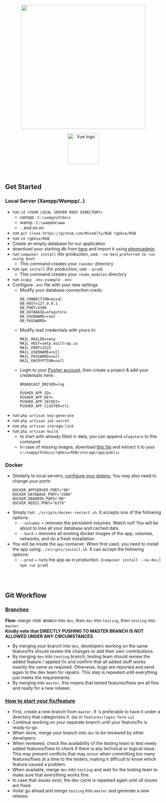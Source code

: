 <p align="center"><a href="https://laravel.com" target="_blank"><img src="https://raw.githubusercontent.com/laravel/art/master/logo-lockup/5%20SVG/2%20CMYK/1%20Full%20Color/laravel-logolockup-cmyk-red.svg" width="400"></a></p>

<p align="center"><a href="https://vuejs.org" rel="nofollow"><img width="100" src="https://camo.githubusercontent.com/0b17e5a01574a2c1251b51c910c422f6ca6cb968a52686a770b668a634792c09/68747470733a2f2f7675656a732e6f72672f696d616765732f6c6f676f2e706e67" alt="Vue logo" data-canonical-src="https://vuejs.org/images/logo.png" style="max-width:100%;"></a></p>

<br/>

## Get Started

### Local Server (Xampp/Wampp/..)
- run `cd <YOUR LOCAL SERVER ROOT DIRECTORY>`
    - xampp : `C:\xampp\htdocs`
    - wamp  : `C:\wamp64\www`
    - .. and so on
- run `git clone https://github.com/Mina4lfy/RGB rgbksa/RGB`
- run `cd rgbksa/RGB`
- Create an empty database for our application
- download your starting db from <a href="https://drive.google.com/file/d/1veFtOWudelQ8J3VmB8jOPDuXVUBJgzPF/view?usp=sharing">here</a> and import it using <a href="http://localhost/phpmyadmin">phpmyadmin</a>
- run `composer install` (for production, use `--no-dev`) `preferred to run using bash`
    - This command creates your `/vendor` directory
- run `npm install` (for production, use `--prod`)
    - This command creates your `/node_modules` directory
- run `xcopy .env.example .env`
- <span id="configure-dotenv">Configure `.env` file with your new settings</span>
    - Modify your database connection creds:
        ```
        DB_CONNECTION=mysql
        DB_HOST=127.0.0.1
        DB_PORT=3306
        DB_DATABASE=afaqstore
        DB_USERNAME=root
        DB_PASSWORD=
        ```
    - Modify mail credentials with yours in:
        ```
        MAIL_MAILER=smtp
        MAIL_HOST=smtp.mailtrap.io
        MAIL_PORT=2525
        MAIL_USERNAME=null
        MAIL_PASSWORD=null
        MAIL_ENCRYPTION=null
        ```
    - Login to your <a href="https://dashboard.pusher.com/accounts/sign_in">Pusher account</a>, then create a project & add your credentails here :
        ```
        BROADCAST_DRIVER=log
        ...
        PUSHER_APP_ID=
        PUSHER_APP_KEY=
        PUSHER_APP_SECRET=
        PUSHER_APP_CLUSTER=tls
        ```
- run `php artisan key:generate`
- run `php artisan jwt:secret`
- run `php artisan storage:link`
- run `php artisan build`
    - to start with already filled in data, you can append `afaqstore` to this command
    - in case of missing images, download <a href="https://drive.google.com/file/d/1jJjibXhJf8YvPgeOJEkddfFuK4n1uztc/view?usp=sharing">this file</a> and extract it to your `c:/xampp/htdocs/rgbksa/RGB/storage/app/public`


### Docker
- Similarly to local servers, <a href="#configure-dotenv">configure your dotenv.</a> You may also need to change your ports:
    ```
    DOCKER_APPSERVER_PORT="80"
    DOCKER_DATABASE_PORT="3306"
    DOCKER_DBADMIN_PORT="88"
    DOCKER_REDIS_PORT="6379"
    ```
- Simply run: `./scripts/docker-restart.sh`. It accepts one of the following options:
    - `--volumes` ~ removes the persistent volumes. Watch out! You will be about to lose all your database and cached data.
    - `--hard` ~ removes all existing docker images of the app, volumes, networks, and do a fresh installation.
- You will be inside the `app` container. When first used, you need to install the app using: `./scripts/install.sh`. It can accept the following options:
    - `--prod` ~ runs the app as in production. (`composer install --no-dev` | `npm run prod`)

<br/>
<br/>

## Git Workflow

### <a href="https://github.com/Mina4lfy/RGB/branches">Branches</a>

<b>Flow:</b> merge `YOUR-BRANCH` into `dev`, then `dev` into `testing`, then `testing` into `master`.
<br/><b>Kindly note that DIRECTLY PUSHING TO MASTER BRANCH IS NOT ALLOWED UNDER ANY CIRCUMSTANCES</b>.

- By merging your branch into `dev`, developers working on the same feature/fix should review the changes or add their own contributions.
- By merging `dev` into `testing` branch, testing team should review the added feature / applied fix and confirm that all added stuff works exactly the same as required. Otherwise, bugs are reported and send again to the dev team for repairs. This step is repeated until everything just meets the requirements.
- By merging into `master`, this means that tested features/fixes are all fine and ready for a new release.

### <a href="https://github.com/Mina4lfy/RGB/branches">How to start your fix/feature</a>

- First, create a new branch from `master`. It 's preferable to have it under a directory that categorizes it. (as in `features/login-form-ui`)
- Continue working on your separate branch until your feature/fix is ready-to-go.
- When done, merge your branch into `dev` to be reviewed by other developers.
- When reviewed, check the availability of the testing team to test newly added features/fixes to check if there is any technical or logical issue. This may prevent conflicts that may occur when committing too many features/fixes at a time to the testers, making it difficult to know which feature caused a problem.
- When available, merge `dev` into `testing` and wait for the testing team to make sure that everything works fine.
- In case that issues exist, the dev cycle is repeated again until all issues are fixed.
- Voila! go ahead and merge `testing` into `master` and generate a new release.
